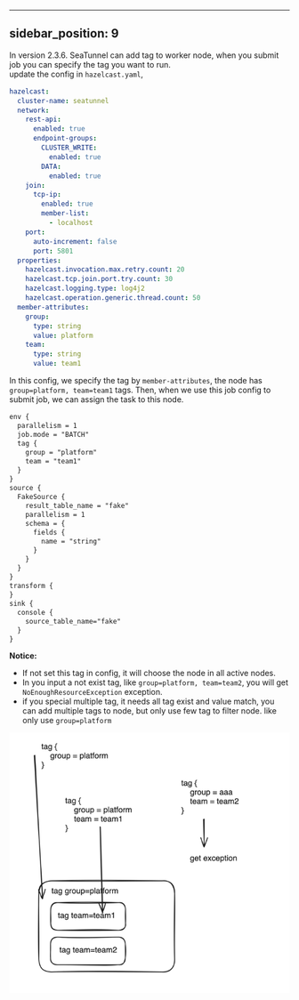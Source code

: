 ---

sidebar_position: 9
-------------------

In version 2.3.6. SeaTunnel can add tag to worker node, when you submit job you can specify the tag you want to run.  
update the config in `hazelcast.yaml`,

```yaml
hazelcast:
  cluster-name: seatunnel
  network:
    rest-api:
      enabled: true
      endpoint-groups:
        CLUSTER_WRITE:
          enabled: true
        DATA:
          enabled: true
    join:
      tcp-ip:
        enabled: true
        member-list:
          - localhost
    port:
      auto-increment: false
      port: 5801
  properties:
    hazelcast.invocation.max.retry.count: 20
    hazelcast.tcp.join.port.try.count: 30
    hazelcast.logging.type: log4j2
    hazelcast.operation.generic.thread.count: 50
  member-attributes:
    group:
      type: string
      value: platform
    team:
      type: string
      value: team1
```

In this config, we specify the tag by `member-attributes`, the node has `group=platform, team=team1` tags.
Then, when we use this job config to submit job, we can assign the task to this node.

```hacon
env {
  parallelism = 1
  job.mode = "BATCH"
  tag {
    group = "platform"
    team = "team1"
  }
}
source {
  FakeSource {
    result_table_name = "fake"
    parallelism = 1
    schema = {
      fields {
        name = "string"
      }
    }
  }
}
transform {
}
sink {
  console {
    source_table_name="fake"
  }
}
```

**Notice:**
- If not set this tag in config, it will choose the node in all active nodes.
- In you input a not exist tag, like `group=platform, team=team2`, you will get `NoEnoughResourceException` exception.
- if you special multiple tag, it needs all tag exist and value match,  you can add multiple tags to node, but only use few tag to filter node.
like only use `group=platform`

![img.png](resource_tag.png)

